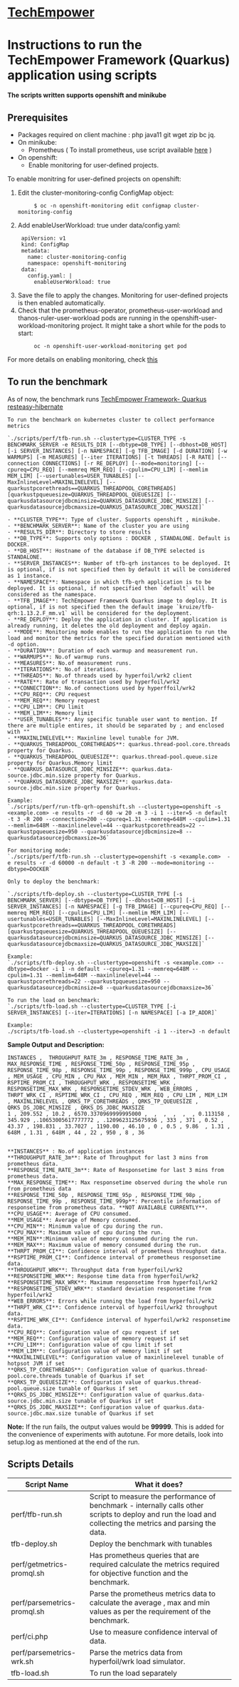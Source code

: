# [TechEmpower](https://github.com/TechEmpower/FrameworkBenchmarks)

# Instructions to run the TechEmpower Framework (Quarkus) application using scripts 
**The scripts written supports openshift and minikube**

## Prerequisites
- Packages required on client machine : php java11 git wget zip bc jq.
- On minikube:
	- Prometheus ( To install prometheus, use script available [here](https://github.com/kruize/autotune/tree/master/scripts) )
- On openshift:
	- Enable monitoring for user-defined projects.

To enable monitring for user-defined projects on openshift:

1. Edit the cluster-monitoring-config ConfigMap object:
   ```
        $ oc -n openshift-monitoring edit configmap cluster-monitoring-config
   ```
2. Add enableUserWorkload: true under data/config.yaml:
   ```
    apiVersion: v1
    kind: ConfigMap
    metadata:
      name: cluster-monitoring-config
      namespace: openshift-monitoring
    data:
      config.yaml: |
        enableUserWorkload: true
   ```
3. Save the file to apply the changes. Monitoring for user-defined projects is then enabled automatically.
4. Check that the prometheus-operator, prometheus-user-workload and thanos-ruler-user-workload pods are running in the openshift-user-workload-monitoring project. It might take a short while for the pods to start:
   ```
        oc -n openshift-user-workload-monitoring get pod
   ```
For more details on enabling monitoring, check [this](https://docs.openshift.com/container-platform/4.6/monitoring/enabling-monitoring-for-user-defined-projects.html)


## To run the benchmark

As of now, the benchmark runs [TechEmpower Framework- Quarkus resteasy-hibernate](https://github.com/TechEmpower/FrameworkBenchmarks/tree/master/frameworks/Java/quarkus)

```
To run the benchmark on kubernetes cluster to collect performance metrics

`./scripts/perf/tfb-run.sh --clustertype=CLUSTER_TYPE -s BENCHMARK_SERVER -e RESULTS_DIR [--dbtype=DB_TYPE] [--dbhost=DB_HOST] [-i SERVER_INSTANCES] [-n NAMESPACE] [-g TFB_IMAGE] [-d DURATION] [-w WARMUPS] [-m MEASURES] [--iter ITERATIONS] [-t THREADS] [-R RATE] [--connection CONNECTIONS] [-r RE_DEPLOY] [--mode=monitoring] [--cpureq=CPU_REQ] [--memreq MEM_REQ] [--cpulim=CPU_LIM] [--memlim MEM_LIM] [--usertunables=USER_TUNABLES] [--MaxInlineLevel=MAXINLINELEVEL] [--quarkustpcorethreads==QUARKUS_THREADPOOL_CORETHREADS] [quarkustpqueuesize=QUARKUS_THREADPOOL_QUEUESIZE] [--quarkusdatasourcejdbcminsize=QUARKUS_DATASOURCE_JDBC_MINSIZE] [--quarkusdatasourcejdbcmaxsize=QUARKUS_DATASOURCE_JDBC_MAXSIZE]`

- **CLUSTER_TYPE**: Type of cluster. Supports openshift , minikube.
- **BENCHMARK_SERVER**: Name of the cluster you are using
- **RESULTS_DIR**: Directory to store results
- **DB_TYPE**: Supports only options : DOCKER , STANDALONE. Default is DOCKER.
- **DB_HOST**: Hostname of the database if DB_TYPE selected is STANDALONE.
- **SERVER_INSTANCES**: Number of tfb-qrh instances to be deployed. It is optional, if is not specified then by default it will be considered as 1 instance.
- **NAMESPACE**: Namespace in which tfb-qrh application is to be deployed. It is optional, if not specified then `default` will be considered as the namespace.
- **TFB_IMAGE**: TechEmpower Framework Quarkus image to deploy. It is optional, if is not specified then the default image `kruize/tfb-qrh:1.13.2.F_mm.v1` will be considered for the deployment.
- **RE_DEPLOY**: Deploy the application in cluster. If application is already running, it deletes the old deployment and deploy again.
- **MODE**: Monitoring mode enables to run the application to run the load and monitor the metrics for the specified duration mentioned with -d option.
- **DURATION**: Duration of each warmup and measurement run.
- **WARMUPS**: No.of warmup runs.
- **MEASURES**: No.of measurement runs.
- **ITERATIONS**: No.of iterations.
- **THREADS**: No.of threads used by hyperfoil/wrk2 client
- **RATE**: Rate of transaction used by hyperfoil/wrk2
- **CONNECTION**: No.of connections used by hyperffoil/wrk2
- **CPU_REQ**: CPU request
- **MEM_REQ**: Memory request
- **CPU_LIM**: CPU limit
- **MEM_LIM**: Memory limit
- **USER_TUNABLES**: Any specific tunable user want to mention. If there are multiple entires, it should be separated by ; and enclosed with ""
- **MAXINLINELEVEL**: Maxinline level tunable for JVM.
- **QUARKUS_THREADPOOL_CORETHREADS**: quarkus.thread-pool.core.threads property for Quarkus.
- **QUARKUS_THREADPOOL_QUEUESIZE**: quarkus.thread-pool.queue.size property for Quarkus.Memory limit
- **QUARKUS_DATASOURCE_JDBC_MINSIZE**: quarkus.data-source.jdbc.min.size property for Quarkus.
- **QUARKUS_DATASOURCE_JDBC_MAXSIZE**: quarkus.data-source.jdbc.min.size property for Quarkus.

Example:
`./scripts/perf/run-tfb-qrh-openshift.sh --clustertype=openshift -s <example.com> -e results -r -d 60 -w 20 -m 3 -i 1 --iter=5 -n default -t 3 -R 200 --connection=200 --cpureq=1.31 --memreq=648M --cpulim=1.31 --memlim=648M --maxinlinelevel=44 --quarkustpcorethreads=22 --quarkustpqueuesize=950 --quarkusdatasourcejdbcminsize=8 --quarkusdatasourcejdbcmaxsize=36`

For monitoring mode:
`./scripts/perf/tfb-run.sh --clustertype=openshift -s <example.com>  -e results -r -d 60000 -n default -t 3 -R 200 --mode=monitoring --dbtype=DOCKER`
```

```
Only to deploy the benchmark:

`./scripts/tfb-deploy.sh --clustertype=CLUSTER_TYPE [-s BENCHMARK_SERVER] [--dbtype=DB_TYPE] [--dbhost=DB_HOST] [-i SERVER_INSTANCES] [-n NAMESPACE] [-g TFB_IMAGE] [--cpureq=CPU_REQ] [--memreq MEM_REQ] [--cpulim=CPU_LIM] [--memlim MEM_LIM] [--usertunables=USER_TUNABLES] [--MaxInlineLevel=MAXINLINELEVEL] [--quarkustpcorethreads==QUARKUS_THREADPOOL_CORETHREADS] [quarkustpqueuesize=QUARKUS_THREADPOOL_QUEUESIZE] [--quarkusdatasourcejdbcminsize=QUARKUS_DATASOURCE_JDBC_MINSIZE] [--quarkusdatasourcejdbcmaxsize=QUARKUS_DATASOURCE_JDBC_MAXSIZE]`

Example:
`./scripts/tfb-deploy.sh --clustertype=openshift -s <example.com> --dbtype=docker -i 1 -n default --cpureq=1.31 --memreq=648M --cpulim=1.31 --memlim=648M --maxinlinelevel=44 --quarkustpcorethreads=22 --quarkustpqueuesize=950 --quarkusdatasourcejdbcminsize=8 --quarkusdatasourcejdbcmaxsize=36`

To run the load on benchmark:
`./scripts/tfb-load.sh --clustertype=CLUSTER_TYPE [-i SERVER_INSTANCES] [--iter=ITERATIONS] [-n NAMESPACE] [-a IP_ADDR]`

Example:
./scripts/tfb-load.sh --clustertype=openshift -i 1 --iter=3 -n default

```

**Sample Output and Description:**

```
INSTANCES ,  THROUGHPUT_RATE_3m , RESPONSE_TIME_RATE_3m , MAX_RESPONSE_TIME , RESPONSE_TIME_50p , RESPONSE_TIME_95p , RESPONSE_TIME_98p , RESPONSE_TIME_99p , RESPONSE_TIME_999p , CPU_USAGE , MEM_USAGE , CPU_MIN , CPU_MAX , MEM_MIN , MEM_MAX , THRPT_PROM_CI , RSPTIME_PROM_CI , THROUGHPUT_WRK , RESPONSETIME_WRK , RESPONSETIME_MAX_WRK , RESPONSETIME_STDEV_WRK , WEB_ERRORS , THRPT_WRK_CI , RSPTIME_WRK_CI , CPU_REQ , MEM_REQ , CPU_LIM , MEM_LIM , MAXINLINELEVEL , QRKS_TP_CORETHREADS , QRKS_TP_QUEUESIZE , QRKS_DS_JDBC_MINSIZE , QRKS_DS_JDBC_MAXSIZE
1 , 209.552 , 10.2 , 6570.3370969999995000 ,  ,  ,  ,  ,  , 0.113158 , 345.929 ,.10653005617777772 , .1209623125675936 , 333 , 371 , 0.52 , 43.37 , 198.831 , 33.7027 , 1190.00 , 46.10 , 0 , 0.5 , 9.86  , 1.31 , 648M , 1.31 , 648M , 44 , 22 , 950 , 8 , 36


**INSTANCES** : No.of application instances
**THROUGHPUT_RATE_3m**: Rate of Throughput for last 3 mins from prometheus data.
**RESPONSE_TIME_RATE_3m**: Rate of Responsetime for last 3 mins from prometheus data.
**MAX_RESPONSE_TIME**: Max responsetime observed during the whole run from prometheus data
**RESPONSE_TIME_50p , RESPONSE_TIME_95p , RESPONSE_TIME_98p , RESPONSE_TIME_99p , RESPONSE_TIME_999p**: Percentile information of responsetime from prometheus data. **NOT AVAILABLE CURRENTLY**.
**CPU_USAGE**: Average of CPU consumed.
**MEM_USAGE**: Average of Memory consumed.
**CPU_MIN**: Minimum value of cpu during the run.
**CPU_MAX**: Maximum value of cpu during the run.
**MEM_MIN**:Minimum value of memory consumed during the run.
**MEM_MAX**: Maximum value of memory consumed during the run.
**THRPT_PROM_CI**: Confidence interval of prometheus throughput data.
**RSPTIME_PROM_CI**: Confidence interval of prometheus responsetime data.
**THROUGHPUT_WRK**: Throughput data from hyperfoil/wrk2 
**RESPONSETIME_WRK**: Response time data from hyperfoil/wrk2
**RESPONSETIME_MAX_WRK**: Maximum responsetime from hyperfoil/wrk2
**RESPONSETIME_STDEV_WRK**: standard deviation responsetime from hyperfoil/wrk2
**WEB_ERRORS**: Errors while running the load from hyperfoil/wrk2
**THRPT_WRK_CI**: Confidence interval of hyperfoil/wrk2 throughput data.
**RSPTIME_WRK_CI**: Confidence interval of hyperfoil/wrk2 responsetime data.
**CPU_REQ**: Configuration value of cpu request if set
**MEM_REQ**: Configuration value of memory request if set
**CPU_LIM**: Configuration value of cpu limit if set
**MEM_LIM**: Configuration value of memory limit if set
**MAXINLINELEVEL**: Configuration value of maxinlinelevel tunable of hotpsot JVM if set
**QRKS_TP_CORETHREADS**: Configuration value of quarkus.thread-pool.core.threads tunable of Quarkus if set
**QRKS_TP_QUEUESIZE**: Configuration value of quarkus.thread-pool.queue.size tunable of Quarkus if set
**QRKS_DS_JDBC_MINSIZE**: Configuration value of quarkus.data-source.jdbc.min.size tunable of Quarkus if set
**QRKS_DS_JDBC_MAXSIZE**: Configuration value of quarkus.data-source.jdbc.max.size tunable of Quarkus if set
```
**Note:** If the run fails, the output values would be **99999**. This is added for the convenience of experiments with autotune. For more details, look into setup.log as mentioned at the end of the run.


## Scripts Details

| Script Name                   |       What it does?																			|
|-------------------------------|-----------------------------------------------------------------------------------------------------------------------------------------------------------------------|
| perf/tfb-run.sh		|       Script to measure the performance of benchmark - internally calls other scripts to deploy and run the load and collecting the metrics and parsing the data.	|
| tfb-deploy.sh			|       Deploy the benchmark with tunables                                                                                                                      	|
| perf/getmetrics-promql.sh     |       Has prometheus queries that are required calculate the metrics required for objective function and the benchmark.                                       	|
| perf/parsemetrics-promql.sh   |       Parse the prometheus metrics data to calculate the average , max and min values as per the requirement of the benchmark.                                	|
| perf/ci.php			|	Use to measure confidence interval of data.															|
| perf/parsemetrics-wrk.sh      |       Parse the metrics data from hyperfoil/wrk load simulator.                                                                                               	|
| tfb-load.sh			|	To run the load separately 																	|

